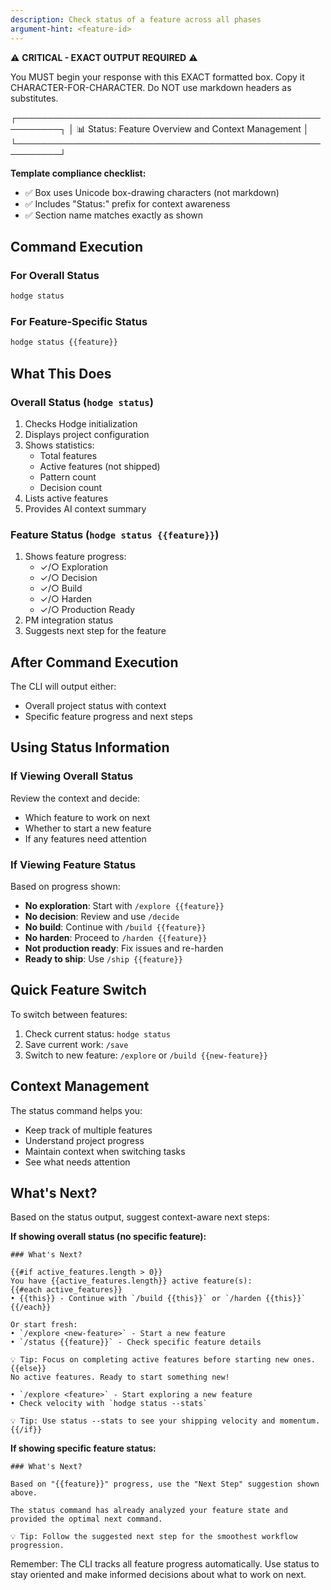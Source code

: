 ```yaml
---
description: Check status of a feature across all phases
argument-hint: <feature-id>
---
```


⚠️ **CRITICAL - EXACT OUTPUT REQUIRED** ⚠️

You MUST begin your response with this EXACT formatted box.
Copy it CHARACTER-FOR-CHARACTER. Do NOT use markdown headers as substitutes.

┌─────────────────────────────────────────────────────────┐
│ 📊 Status: Feature Overview and Context Management      │
└─────────────────────────────────────────────────────────┘

**Template compliance checklist:**
- ✅ Box uses Unicode box-drawing characters (not markdown)
- ✅ Includes "Status:" prefix for context awareness
- ✅ Section name matches exactly as shown

## Command Execution

### For Overall Status
```bash
hodge status
```

### For Feature-Specific Status
```bash
hodge status {{feature}}
```

## What This Does

### Overall Status (`hodge status`)
1. Checks Hodge initialization
2. Displays project configuration
3. Shows statistics:
   - Total features
   - Active features (not shipped)
   - Pattern count
   - Decision count
4. Lists active features
5. Provides AI context summary

### Feature Status (`hodge status {{feature}}`)
1. Shows feature progress:
   - ✓/○ Exploration
   - ✓/○ Decision
   - ✓/○ Build
   - ✓/○ Harden
   - ✓/○ Production Ready
2. PM integration status
3. Suggests next step for the feature

## After Command Execution
The CLI will output either:
- Overall project status with context
- Specific feature progress and next steps

## Using Status Information

### If Viewing Overall Status
Review the context and decide:
- Which feature to work on next
- Whether to start a new feature
- If any features need attention

### If Viewing Feature Status
Based on progress shown:
- **No exploration**: Start with `/explore {{feature}}`
- **No decision**: Review and use `/decide`
- **No build**: Continue with `/build {{feature}}`
- **No harden**: Proceed to `/harden {{feature}}`
- **Not production ready**: Fix issues and re-harden
- **Ready to ship**: Use `/ship {{feature}}`

## Quick Feature Switch
To switch between features:
1. Check current status: `hodge status`
2. Save current work: `/save`
3. Switch to new feature: `/explore` or `/build {{new-feature}}`

## Context Management
The status command helps you:
- Keep track of multiple features
- Understand project progress
- Maintain context when switching tasks
- See what needs attention

## What's Next?

Based on the status output, suggest context-aware next steps:

**If showing overall status (no specific feature):**
```
### What's Next?

{{#if active_features.length > 0}}
You have {{active_features.length}} active feature(s):
{{#each active_features}}
• {{this}} - Continue with `/build {{this}}` or `/harden {{this}}`
{{/each}}

Or start fresh:
• `/explore <new-feature>` - Start a new feature
• `/status {{feature}}` - Check specific feature details

💡 Tip: Focus on completing active features before starting new ones.
{{else}}
No active features. Ready to start something new!

• `/explore <feature>` - Start exploring a new feature
• Check velocity with `hodge status --stats`

💡 Tip: Use status --stats to see your shipping velocity and momentum.
{{/if}}
```

**If showing specific feature status:**
```
### What's Next?

Based on "{{feature}}" progress, use the "Next Step" suggestion shown above.

The status command has already analyzed your feature state and provided the optimal next command.

💡 Tip: Follow the suggested next step for the smoothest workflow progression.
```

Remember: The CLI tracks all feature progress automatically. Use status to stay oriented and make informed decisions about what to work on next.